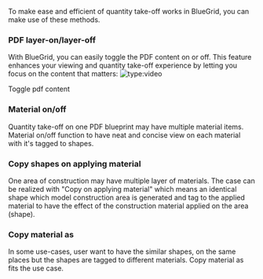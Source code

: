 To make ease and efficient of quantity take-off works in BlueGrid, you can make use of these methods.

### PDF layer-on/layer-off
With BlueGrid, you can easily toggle the PDF content on or off. This feature enhances your viewing and quantity take-off experience by letting you focus on the content that matters:
![type:video](https://www.youtube.com/embed/frRse8PVvuU?si=61eqdc96Sij4hlc5)
<figcaption>Toggle pdf content</figcaption>

### Material on/off
Quantity take-off on one PDF blueprint may have multiple material items. Material on/off function to have neat and concise view on each material with it's tagged to shapes.

### Copy shapes on applying material
One area of construction may have multiple layer of materials. The case can be realized with "Copy on applying material" which means an identical shape which model construction area is generated and tag to the applied material to have the effect of the construction material applied on the area (shape).

### Copy material as
In some use-cases, user want to have the similar shapes, on the same places but the shapes are tagged to different materials. Copy material as fits the use case.
